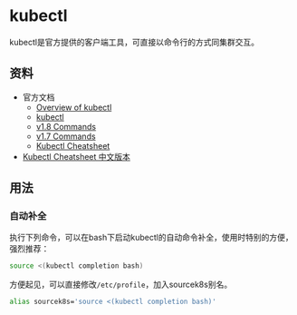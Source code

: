 # kubectl

kubectl是官方提供的客户端工具，可直接以命令行的方式同集群交互。

## 资料

- 官方文档
	- [Overview of kubectl](https://kubernetes.io/docs/user-guide/kubectl-overview/)
	- [kubectl](https://kubernetes.io/docs/user-guide/kubectl/)
	- [v1.8 Commands](https://kubernetes.io/docs/user-guide/kubectl/v1.8/)
	- [v1.7 Commands](https://kubernetes.io/docs/user-guide/kubectl/v1.7/)
	- [Kubectl Cheatsheet](https://kubernetes.io/docs/user-guide/kubectl-cheatsheet/)
- [Kubectl Cheatsheet 中文版本](https://www.tuicool.com/articles/qm2A3qJ)

## 用法

### 自动补全

执行下列命令，可以在bash下启动kubectl的自动命令补全，使用时特别的方便，强烈推荐：

```bash
source <(kubectl completion bash)
```

方便起见，可以直接修改`/etc/profile`，加入sourcek8s别名。

```bash
alias sourcek8s='source <(kubectl completion bash)'
```




